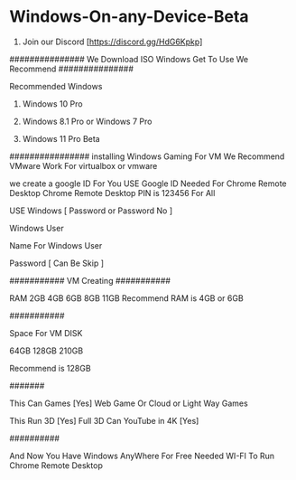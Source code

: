 
# Windows-On-any-Device-Beta

1. Join our Discord [https://discord.gg/HdG6Kpkp]

###############
We Download ISO
Windows Get To Use We Recommend 
###############

Recommended Windows

1. Windows 10 Pro

2. Windows 8.1 Pro or Windows 7 Pro

3. Windows 11 Pro Beta

################
installing Windows
Gaming For VM We Recommend VMware
Work For virtualbox or vmware

we create a google ID For You USE
Google ID Needed For Chrome Remote Desktop
Chrome Remote Desktop PIN is 123456 For All


USE Windows [ Password or Password No ]

Windows User

Name For Windows User

Password [ Can Be Skip ]

###########
VM Creating
###########

RAM 2GB 4GB 6GB 8GB 11GB
 Recommend RAM is 4GB or 6GB

###########

Space For VM DISK
 
 64GB 128GB 210GB
 
 Recommend is 128GB

#######

This Can Games [Yes]
 Web Game Or Cloud or Light Way Games
 
 This Run 3D [Yes]
 Full 3D
 Can YouTube in 4K [Yes]
 
 ##########
 
 And Now You Have Windows AnyWhere For Free
 Needed WI-FI To Run Chrome Remote Desktop
 
